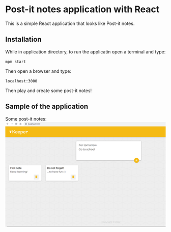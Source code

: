 # Post-it notes application with React

This is a simple React application that looks like Post-it notes.

## Installation

While in application directory, to run the applicatin open a terminal and type:
```
mpm start
```
Then open a browser and type:
```
localhost:3000
```
Then play and create some post-it notes!

## Sample of the application

Some post-it notes:
![image](images/keeper-app.png?raw=true)

